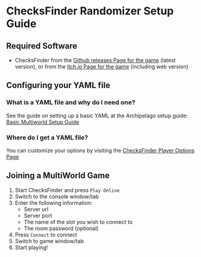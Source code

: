 # ChecksFinder Randomizer Setup Guide

## Required Software

- ChecksFinder from
  the [Github releases Page for the game](https://github.com/jonloveslegos/ChecksFinder/releases) (latest version), or 
  from the [itch.io Page for the game](https://suncat0.itch.io/checksfinder) (including web version)

## Configuring your YAML file

### What is a YAML file and why do I need one?

See the guide on setting up a basic YAML at the Archipelago setup
guide: [Basic Multiworld Setup Guide](/tutorial/Archipelago/setup/en)

### Where do I get a YAML file?

You can customize your options by visiting the [ChecksFinder Player Options Page](/games/ChecksFinder/player-options)

## Joining a MultiWorld Game

1. Start ChecksFinder and press `Play Online`
2. Switch to the console window/tab
3. Enter the following information:
    - Server url
    - Server port
    - The name of the slot you wish to connect to
    - The room password (optional)
4. Press `Connect` to connect
5. Switch to game window/tab
6. Start playing!
